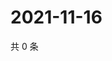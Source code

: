 # 2021-11-16

共 0 条

<!-- BEGIN WEIBO -->
<!-- 最后更新时间 Tue Nov 16 2021 11:15:23 GMT+0800 (China Standard Time) -->

<!-- END WEIBO -->
